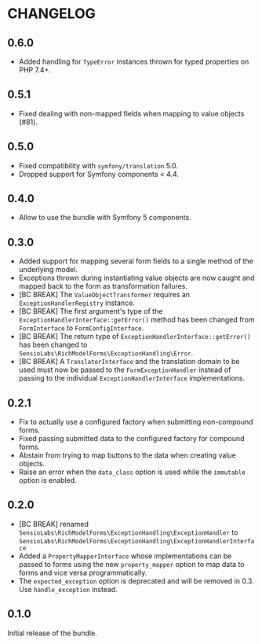 CHANGELOG
=========

0.6.0
-----

* Added handling for `TypeError` instances thrown for typed properties on PHP 7.4+.

0.5.1
-----

* Fixed dealing with non-mapped fields when mapping to value objects (#81).

0.5.0
-----

* Fixed compatibility with `symfony/translation` 5.0.
* Dropped support for Symfony components < 4.4.

0.4.0
-----

* Allow to use the bundle with Symfony 5 components.

0.3.0
-----

* Added support for mapping several form fields to a single method of the underlying model.
* Exceptions thrown during instantiating value objects are now caught and mapped back to the form as transformation
  failures.
* [BC BREAK] The `ValueObjectTransformer` requires an `ExceptionHandlerRegistry` instance.
* [BC BREAK] The first argument's type of the `ExceptionHandlerInterface::getError()` method has been changed from
  `FormInterface` to `FormConfigInterface`.
* [BC BREAK] The return type of `ExceptionHandlerInterface::getError()` has been changed to `SensioLabs\RichModelForms\ExceptionHandling\Error`.
* [BC BREAK] A `TranslatorInterface` and the translation domain to be used must now be passed to the `FormExceptionHandler`
  instead of passing to the individual `ExceptionHandlerInterface` implementations.

0.2.1
-----

* Fix to actually use a configured factory when submitting non-compound forms.
* Fixed passing submitted data to the configured factory for compound forms.
* Abstain from trying to map buttons to the data when creating value objects.
* Raise an error when the `data_class` option is used while the `immutable` option is enabled.

0.2.0
-----

* [BC BREAK] renamed `SensioLabs\RichModelForms\ExceptionHandling\ExceptionHandler` to
  `SensioLabs\RichModelForms\ExceptionHandling\ExceptionHandlerInterface`
* Added a `PropertyMapperInterface` whose implementations can be passed to forms using the new
  `property_mapper` option to map data to forms and vice versa programmatically.
* The `expected_exception` option is deprecated and will be removed in 0.3. Use `handle_exception` instead.

0.1.0
-----

Initial release of the bundle.
